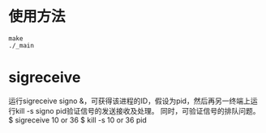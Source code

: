# 使用方法
```
make
./_main

```

# sigreceive
运行sigreceive signo &，可获得该进程的ID，假设为pid，然后再另一终端上运行kill -s signo pid验证信号的发送接收及处理。
同时，可验证信号的排队问题。
$ sigreceive 10 or 36
$ kill -s 10 or 36 pid
